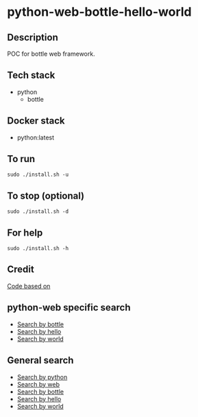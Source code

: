 # python-web-bottle-hello-world

## Description
POC for bottle web framework.

## Tech stack
- python
  - bottle

## Docker stack
- python:latest

## To run
`sudo ./install.sh -u`

## To stop (optional)
`sudo ./install.sh -d`

## For help
`sudo ./install.sh -h`

## Credit
[Code based on](https://www.geeksforgeeks.org/creating-first-web-application-using-bottle-framework-python/?ref=rp)

## python-web specific search
- [Search by bottle](https://github.com/bearddan2000?tab=repositories&q=python-web-bottle&type=&language=&sort=)
- [Search by hello](https://github.com/bearddan2000?tab=repositories&q=python-web-hello&type=&language=&sort=)
- [Search by world](https://github.com/bearddan2000?tab=repositories&q=python-web-world&type=&language=&sort=)

## General search
- [Search by python](https://github.com/bearddan2000?tab=repositories&q=python&type=&language=&sort=)
- [Search by web](https://github.com/bearddan2000?tab=repositories&q=web&type=&language=&sort=)
- [Search by bottle](https://github.com/bearddan2000?tab=repositories&q=bottle&type=&language=&sort=)
- [Search by hello](https://github.com/bearddan2000?tab=repositories&q=hello&type=&language=&sort=)
- [Search by world](https://github.com/bearddan2000?tab=repositories&q=world&type=&language=&sort=)
